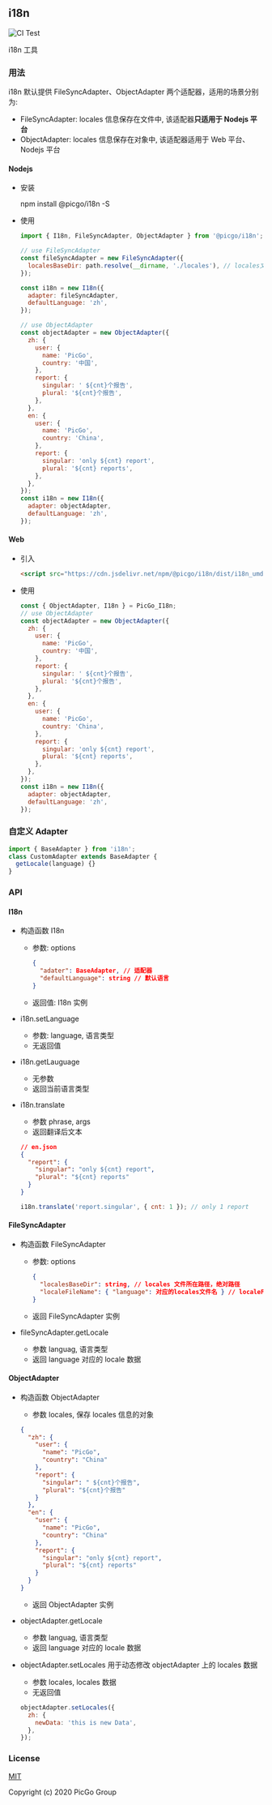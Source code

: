 ## i18n

![CI Test](https://github.com/PicGo/i18n/workflows/CI%20Test/badge.svg)

i18n 工具

### 用法

i18n 默认提供 FileSyncAdapter、ObjectAdapter 两个适配器，适用的场景分别为:

- FileSyncAdapter: locales 信息保存在文件中, 该适配器**只适用于 Nodejs 平台**
- ObjectAdapter: locales 信息保存在对象中, 该适配器适用于 Web 平台、Nodejs 平台

#### Nodejs

- 安装

  npm install @picgo/i18n -S

- 使用

  ```js
  import { I18n, FileSyncAdapter, ObjectAdapter } from '@picgo/i18n';

  // use FileSyncAdapter
  const fileSyncAdapter = new FileSyncAdapter({
    localesBaseDir: path.resolve(__dirname, './locales'), // locales文件目录
  });

  const i18n = new I18n({
    adapter: fileSyncAdapter,
    defaultLanguage: 'zh',
  });

  // use ObjectAdapter
  const objectAdapter = new ObjectAdapter({
    zh: {
      user: {
        name: 'PicGo',
        country: '中国',
      },
      report: {
        singular: ' ${cnt}个报告',
        plural: '${cnt}个报告',
      },
    },
    en: {
      user: {
        name: 'PicGo',
        country: 'China',
      },
      report: {
        singular: 'only ${cnt} report',
        plural: '${cnt} reports',
      },
    },
  });
  const i18n = new I18n({
    adapter: objectAdapter,
    defaultLanguage: 'zh',
  });
  ```

#### Web

- 引入

  ```html
  <script src="https://cdn.jsdelivr.net/npm/@picgo/i18n/dist/i18n_umd.js"></script>
  ```

- 使用
  ```js
  const { ObjectAdapter, I18n } = PicGo_I18n;
  // use ObjectAdapter
  const objectAdapter = new ObjectAdapter({
    zh: {
      user: {
        name: 'PicGo',
        country: '中国',
      },
      report: {
        singular: ' ${cnt}个报告',
        plural: '${cnt}个报告',
      },
    },
    en: {
      user: {
        name: 'PicGo',
        country: 'China',
      },
      report: {
        singular: 'only ${cnt} report',
        plural: '${cnt} reports',
      },
    },
  });
  const i18n = new I18n({
    adapter: objectAdapter,
    defaultLanguage: 'zh',
  });
  ```

### 自定义 Adapter

```js
import { BaseAdapter } from 'i18n';
class CustomAdapter extends BaseAdapter {
  getLocale(language) {}
}
```

### API

#### I18n

- 构造函数 I18n

  - 参数: options
    ```json
    {
      "adater": BaseAdapter, // 适配器
      "defaultLanguage": string // 默认语言
    }
    ```
  - 返回值: I18n 实例

* i18n.setLanguage

  - 参数: language, 语言类型
  - 无返回值

* i18n.getLauguage

  - 无参数
  - 返回当前语言类型

* i18n.translate

  - 参数 phrase, args
  - 返回翻译后文本

  ```json
  // en.json
  {
    "report": {
      "singular": "only ${cnt} report",
      "plural": "${cnt} reports"
    }
  }
  ```

  ```js
  i18n.translate('report.singular', { cnt: 1 }); // only 1 report
  ```

#### FileSyncAdapter

- 构造函数 FileSyncAdapter

  - 参数: options
    ```json
    {
      "localesBaseDir": string, // locales 文件所在路径，绝对路径
      "localeFileName": { "language": 对应的locales文件名 } // localeFileName存储语言类型到locales文件的映射，该项可选，当不传入时，将自动扫描localesBaseDir目录下文件，并将各个locale文件名作为该文件对应的语言
    }
    ```
  - 返回 FileSyncAdapter 实例

- fileSyncAdapter.getLocale
  - 参数 languag, 语言类型
  - 返回 language 对应的 locale 数据

#### ObjectAdapter

- 构造函数 ObjectAdapter

  - 参数 locales, 保存 locales 信息的对象

  ```json
  {
    "zh": {
      "user": {
        "name": "PicGo",
        "country": "China"
      },
      "report": {
        "singular": " ${cnt}个报告",
        "plural": "${cnt}个报告"
      }
    },
    "en": {
      "user": {
        "name": "PicGo",
        "country": "China"
      },
      "report": {
        "singular": "only ${cnt} report",
        "plural": "${cnt} reports"
      }
    }
  }
  ```

  - 返回 ObjectAdapter 实例

- objectAdapter.getLocale
  - 参数 languag, 语言类型
  - 返回 language 对应的 locale 数据

* objectAdapter.setLocales 用于动态修改 objectAdapter 上的 locales 数据

  - 参数 locales, locales 数据
  - 无返回值

  ```js
  objectAdapter.setLocales({
    zh: {
      newData: 'this is new Data',
    },
  });
  ```

### License

[MIT](http://opensource.org/licenses/MIT)

Copyright (c) 2020 PicGo Group

